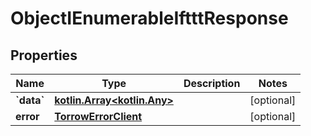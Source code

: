 # ObjectIEnumerableIftttResponse

## Properties
Name | Type | Description | Notes
------------ | ------------- | ------------- | -------------
**&#x60;data&#x60;** | [**kotlin.Array&lt;kotlin.Any&gt;**](.md) |  |  [optional]
**error** | [**TorrowErrorClient**](TorrowErrorClient.md) |  |  [optional]
